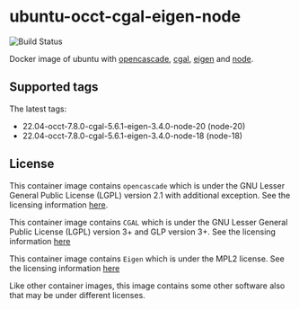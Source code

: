# ubuntu-occt-cgal-eigen-node

![Build Status](https://github.com/Michsior14/docker-3d-tools/actions/workflows/build-and-publish.yml/badge.svg)

Docker image of ubuntu with [opencascade](https://git.dev.opencascade.org/gitweb/?p=occt.git), [cgal](https://github.com/CGAL/cgal), [eigen](https://eigen.tuxfamily.org/index.php?title=Main_Page) and [node](https://nodejs.org).

## Supported tags

The latest tags:

- 22.04-occt-7.8.0-cgal-5.6.1-eigen-3.4.0-node-20 (node-20)
- 22.04-occt-7.8.0-cgal-5.6.1-eigen-3.4.0-node-18 (node-18)

## License

This container image contains `opencascade` which is under the GNU Lesser General
Public License (LGPL) version 2.1 with additional exception. See the licensing
information [here](https://www.opencascade.com/content/licensing).

This container image contains `CGAL` which is under the GNU Lesser General
Public License (LGPL) version 3+ and GLP version 3+. See the licensing
information [here](https://www.cgal.org/license.html)

This container image contains `Eigen` which is under the MPL2 license. See the licensing
information [here](https://www.mozilla.org/en-US/MPL/2.0/FAQ/)

Like other container images, this image contains some other software also that may
be under different licenses.
